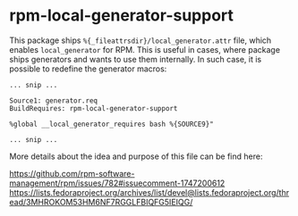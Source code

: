 # rpm-local-generator-support

This package ships `%{_fileattrsdir}/local_generator.attr` file, which enables
`local_generator` for RPM. This is useful in cases, where package ships
generators and wants to use them internally. In such case, it is possible to
redefine the generator macros:

~~~
... snip ...

Source1: generator.req
BuildRequires: rpm-local-generator-support

%global __local_generator_requires bash %{SOURCE9}"

... snip ...
~~~

More details about the idea and purpose of this file can be find here:

https://github.com/rpm-software-management/rpm/issues/782#issuecomment-1747200612
https://lists.fedoraproject.org/archives/list/devel@lists.fedoraproject.org/thread/3MHROKOM53HM6NF7RGGLFBIQFG5IEIQG/

